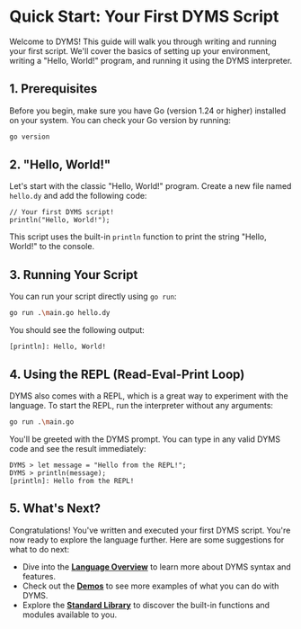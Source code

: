 # Quick Start: Your First DYMS Script

Welcome to DYMS! This guide will walk you through writing and running your first script. We'll cover the basics of setting up your environment, writing a "Hello, World!" program, and running it using the DYMS interpreter.

## 1. Prerequisites

Before you begin, make sure you have Go (version 1.24 or higher) installed on your system. You can check your Go version by running:

```sh
go version
```

## 2. "Hello, World!"

Let's start with the classic "Hello, World!" program. Create a new file named `hello.dy` and add the following code:

```dyms
// Your first DYMS script!
println("Hello, World!");
```

This script uses the built-in `println` function to print the string "Hello, World!" to the console.

## 3. Running Your Script

You can run your script directly using `go run`:

```sh
go run .\main.go hello.dy
```

You should see the following output:

```
[println]: Hello, World!
```

## 4. Using the REPL (Read-Eval-Print Loop)

DYMS also comes with a REPL, which is a great way to experiment with the language. To start the REPL, run the interpreter without any arguments:

```sh
go run .\main.go
```

You'll be greeted with the DYMS prompt. You can type in any valid DYMS code and see the result immediately:

```
DYMS > let message = "Hello from the REPL!";
DYMS > println(message);
[println]: Hello from the REPL!
```

## 5. What's Next?

Congratulations! You've written and executed your first DYMS script. You're now ready to explore the language further. Here are some suggestions for what to do next:

*   Dive into the **[Language Overview](language_overview.md)** to learn more about DYMS syntax and features.
*   Check out the **[Demos](demos.md)** to see more examples of what you can do with DYMS.
*   Explore the **[Standard Library](standard_library.md)** to discover the built-in functions and modules available to you.